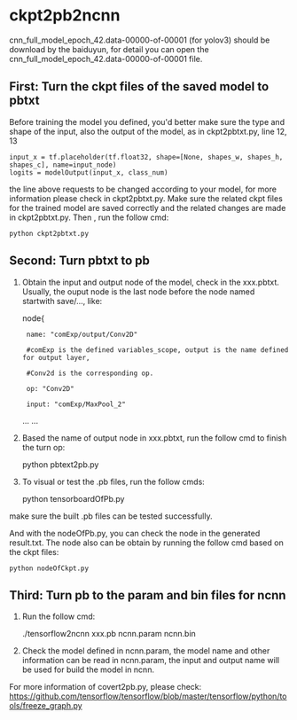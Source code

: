 # ckpt2pb2ncnn

cnn_full_model_epoch_42.data-00000-of-00001 (for yolov3) should be download by the baiduyun, for detail you can open the cnn_full_model_epoch_42.data-00000-of-00001 file.

## First: Turn the ckpt files of the saved model to pbtxt

Before training the model you defined, you'd better make sure the type and shape of the input, also the output of the model, 
as in ckpt2pbtxt.py, line 12, 13

	input_x = tf.placeholder(tf.float32, shape=[None, shapes_w, shapes_h, shapes_c], name=input_node)
	logits = modelOutput(input_x, class_num)

  the line above requests to be changed according to your model, for more information please check in ckpt2pbtxt.py. Make sure
the related ckpt files for the trained model are saved correctly and the related changes are made in ckpt2pbtxt.py.  Then , run the 
follow cmd:
	
	python ckpt2pbtxt.py

## Second: Turn pbtxt to pb

1. Obtain the input and output node of the model, check in the xxx.pbtxt. Usually, the ouput node is the last node before the node
named startwith save/..., like:

	node{
	
		name: "comExp/output/Conv2D"  
		
		#comExp is the defined variables_scope, output is the name defined for output layer, 
		
		#Conv2d is the corresponding op.
		
		op: "Conv2D"
		
		input: "comExp/MaxPool_2"
		
	... ...


2. Based the name of output node in xxx.pbtxt, run the follow cmd to finish the turn op: 

	python pbtext2pb.py

3. To visual or test the .pb files, run the follow cmds:

	python tensorboardOfPb.py

make sure the built .pb files can be tested successfully.

And with the nodeOfPb.py, you can check  the node in the generated result.txt. The node also can be obtain by 
running the follow cmd based on the ckpt files:

	python nodeOfCkpt.py

## Third: Turn pb to the param and bin files for ncnn

1. Run the follow cmd:

	./tensorflow2ncnn xxx.pb ncnn.param ncnn.bin

2. Check the model defined in ncnn.param, the model name and other information can be read in ncnn.param,
the input and output name will be used for build the model in ncnn.


For more information of covert2pb.py, please check:
https://github.com/tensorflow/tensorflow/blob/master/tensorflow/python/tools/freeze_graph.py
